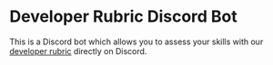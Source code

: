 # Developer Rubric Discord Bot

This is a Discord bot which allows you to assess your skills with our [developer rubric](https://github.com/Semalab/developer-rubric) directly on Discord.
